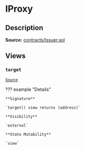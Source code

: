 # IProxy

## Description

**Source:** [contracts/Issuer.sol](https://github.com/Synthetixio/synthetix/tree/v2.53.0/contracts/Issuer.sol)

## Views

### `target`

<sub>[Source](https://github.com/Synthetixio/synthetix/tree/v2.53.0/contracts/Issuer.sol#L30)</sub>

??? example "Details"

    **Signature**

    `target() view returns (address)`

    **Visibility**

    `external`

    **State Mutability**

    `view`
